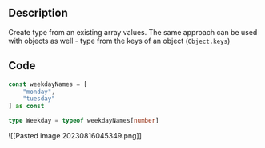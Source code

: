 ## Description 

Create type from an existing array values. The same approach can be used with objects as well - type from the keys of an object (`Object.keys`)

## Code

```ts
const weekdayNames = [
    "monday",
    "tuesday"
] as const

type Weekday = typeof weekdayNames[number]
```

![[Pasted image 20230816045349.png]]